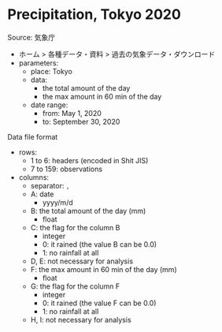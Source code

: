 # Precipitation, Tokyo 2020

Source: 気象庁
- ホーム > 各種データ・資料 > 過去の気象データ・ダウンロード
- parameters:
  - place: Tokyo
  - data:
    - the total amount of the day
    - the max amount in 60 min of the day
  - date range:
    - from: May 1, 2020
    - to: September 30, 2020

Data file format
- rows:
  - 1 to 6: headers (encoded in Shit JIS)
  - 7 to 159: observations
- columns:
  - separator: `,`
  - A: date
    - yyyy/m/d
  - B: the total amount of the day (mm)
    - float
  - C: the flag for the column B
    - integer
    - 0: it rained (the value B can be 0.0)
    - 1: no rainfall at all
  - D, E: not necessary for analysis
  - F: the max amount in 60 min of the day (mm)
    - float
  - G: the flag for the column F
    - integer
    - 0: it rained (the value F can be 0.0)
    - 1: no rainfall at all
  - H, I: not necessary for analysis